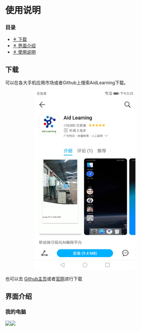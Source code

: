 # 使用说明
### 目录
- <a href='## 下载'>⚘ 下载</a>
- <a href='## 界面介绍'>⚘ 界面介绍</a>
- <a href='## 使用说明'>⚘ 使用说明</a>
## 下载
可以在各大手机应用市场或者Github上搜索AidLearning下载。
<p align="center">
	<img src="images/Screenshot_20190828-152555.jpg"  width="320" >
</p>

也可以去 [Github主页](https://github.com/aidlearning/AidLearning-FrameWork)或者[官网](http://www.aidlearning.net)进行下载
## 界面介绍
### 我的电脑
<p align=left>
<img src="image/TIM截图20190828155827.png" width=300px /><img src="image/TIM截图20190828160021.png" width=300px />
</p>
